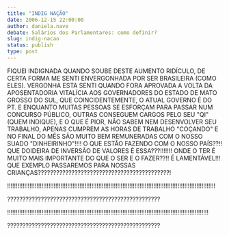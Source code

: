 ```yaml
---
title: "INDIG NAÇÃO"
date: 2006-12-15 22:00:00
author: daniela.nave
debate: Salários dos Parlamentares: como definir?
slug: indig-nacao
status: publish 
type: post
---
```


FIQUEI INDIGNADA QUANDO SOUBE DESTE AUMENTO RIDÍCULO, DE CERTA FORMA ME SENTI ENVERGONHADA POR SER BRASILEIRA (COMO ELES). VERGONHA ESTA SENTI QUANDO FORA APROVADA A VOLTA DA APOSENTADORIA VITALÍCIA AOS GOVERNADORES DO ESTADO DE MATO GROSSO DO SUL, QUE COINCIDENTEMENTE, O ATUAL GOVERNO É DO PT. E ENQUANTO MUITAS PESSOAS SE ESFORÇAM PARA PASSAR NUM CONCURSO PÚBLICO, OUTRAS CONSEGUEM CARGOS PELO SEU "QI" (QUEM INDIQUE), E O QUE É PIOR, NÃO SABEM NEM DESENVOLVER SEU TRABALHO, APENAS CUMPREM AS HORAS DE TRABALHO "COÇANDO" E NO FINAL DO MÊS SÃO MUITO BEM REMUNERADAS COM O NOSSO SUADO "DINHEIRINHO"!!!! O QUE ESTÃO FAZENDO COM O NOSSO PAÍS??!! QUE DOIDEIRA DE INVERSÃO DE VALORES É ESSA???!!!!!!! ONDE O TER É MUITO MAIS IMPORTANTE DO QUE O SER E O FAZER??!! É LAMENTÁVEL!!! QUE EXEMPLO PASSAREMOS PARA NOSSAS CRIANÇAS???????????????????????????????????????????!  

!!!!!!!!!!!!!!!!!!!!!!!!!!!!!!!!!!!!!!!!!!!!!!!!!!!!!!!!!!!!!!!!!!!!!!!!!!!!!!!!!!!!!!!!!!!!!!!!!!!!!!!!!!!!!!!!!!!!!!!!!  

??????????????????????????????????????????????????  

!!!!!!!!!!!!!!!!!!!!!!!!!!!!!!!!!!!!!!!!!!!!!!!!!!!!!!!!!!!!!!!!!!!!!!!!!!!!!!!!!!!!!!!!!!!!!!!!!!!!!!!!!!!!!!!!!!!!!  

??????????????????????????????????????????????????
